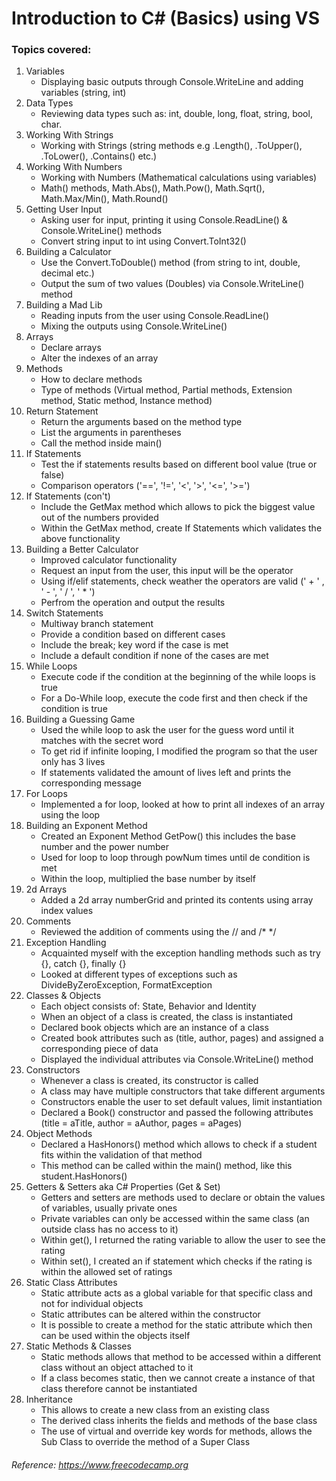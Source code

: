 # Introduction to C# (Basics) using VS

### Topics covered:


1. Variables
    - Displaying basic outputs through Console.WriteLine and adding variables (string, int)
2. Data Types
    - Reviewing data types such as: int, double, long, float, string, bool, char.
3. Working With Strings
    - Working with Strings (string methods e.g .Length(), .ToUpper(), .ToLower(), .Contains() etc.)
4. Working With Numbers
    - Working with Numbers (Mathematical calculations using variables)
    - Math() methods, Math.Abs(), Math.Pow(), Math.Sqrt(), Math.Max/Min(), Math.Round()
5. Getting User Input
    - Asking user for input, printing it using Console.ReadLine() & Console.WriteLine() methods
    - Convert string input to int using Convert.ToInt32()
6. Building a Calculator
    - Use the Convert.ToDouble() method (from string to int, double, decimal etc.)
    - Output the sum of two values (Doubles) via Console.WriteLine() method
7. Building a Mad Lib
    - Reading inputs from the user using Console.ReadLine()
    - Mixing the outputs using Console.WriteLine()
8. Arrays
    - Declare arrays
    - Alter the indexes of an array
9. Methods
    - How to declare methods
    - Type of methods (Virtual method, Partial methods, Extension method, Static method, Instance method)
10. Return Statement
    - Return the arguments based on the method type
    - List the arguments in parentheses
    - Call the method inside main()
11. If Statements
    - Test the if statements results based on different bool value (true or false)
    - Comparison operators ('==', '!=', '<', '>', '<=', '>=')
12. If Statements (con't)
    - Include the GetMax method which allows to pick the biggest value out of the numbers provided
    - Within the GetMax method, create If Statements which validates the above functionality
13. Building a Better Calculator
    - Improved calculator functionality
    - Request an input from the user, this input will be the operator 
    - Using if/elif statements, check weather the operators are valid (' + ' , ' - ', ' / ', ' * ')
    - Perfrom the operation and output the results
14. Switch Statements
    - Multiway branch statement
    - Provide a condition based on different cases
    - Include the break; key word if the case is met
    - Include a default condition if none of the cases are met
15. While Loops
    - Execute code if the condition at the beginning of the while loops is true
    - For a Do-While loop, execute the code first and then check if the condition is true
16. Building a Guessing Game
    - Used the while loop to ask the user for the guess word until it matches with the secret word
    - To get rid if infinite looping, I modified the program so that the user only has 3 lives
    - If statements validated the amount of lives left and prints the corresponding message
17. For Loops
    - Implemented a for loop, looked at how to print all indexes of an array using the loop
18. Building an Exponent Method
    - Created an Exponent Method GetPow() this includes the base number and the power number
    - Used for loop to loop through powNum times until de condition is met
    - Within the loop, multiplied the base number by itself
19. 2d Arrays
    - Added a 2d array numberGrid and printed its contents using array index values
20. Comments
    - Reviewed the addition of comments using the // and /* */
21. Exception Handling
    - Acquainted myself with the exception handling methods such as try {}, catch {}, finally {}
    - Looked at different types of exceptions such as DivideByZeroException, FormatException
22. Classes & Objects
    - Each object consists of: State, Behavior and Identity
    - When an object of a class is created, the class is instantiated
    - Declared book objects which are an instance of a class
    - Created book attributes such as (title, author, pages) and assigned a corresponding piece of data
    - Displayed the individual attributes via Console.WriteLine() method
23. Constructors
    - Whenever a class is created, its constructor is called
    - A class may have multiple constructors that take different arguments
    - Constructors enable the user to set default values, limit instantiation
    - Declared a Book() constructor and passed the following attributes (title = aTitle, author = aAuthor, pages = aPages)
24. Object Methods
    - Declared a HasHonors() method which allows to check if a student fits within the validation of that method
    - This method can be called within the main() method, like this student.HasHonors()
25. Getters & Setters aka C# Properties (Get & Set)
    - Getters and setters are methods used to declare or obtain the values of variables, usually private ones
    - Private variables can only be accessed within the same class (an outside class has no access to it)
    - Within get(), I returned the rating variable to allow the user to see the rating
    - Within set(), I created an if statement which checks if the rating is within the allowed set of ratings
26. Static Class Attributes
    - Static attribute acts as a global variable for that specific class and not for individual objects
    - Static attributes can be altered within the constructor
    - It is possible to create a method for the static attribute which then can be used within the objects itself
27. Static Methods & Classes
    - Static methods allows that method to be accessed within a different class without an object attached to it
    - If a class becomes static, then we cannot create a instance of that class therefore cannot be instantiated
43. Inheritance
    - This allows to create a new class from an existing class
    - The derived class inherits the fields and methods of the base class
    - The use of virtual and override key words for methods, allows the Sub Class to override the method of a Super Class


###### *Reference: https://www.freecodecamp.org*
